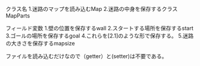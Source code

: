 クラス名
    1.迷路のマップを読み込むMap
    2.迷路の中身を保存するクラスMapParts

フィールド変数
    1.壁の位置を保存するwall
    2.スタートする場所を保存するstart
    3.ゴールの場所を保存するgoal
    4.これらを[2.1]のような形で保存する。
    5.迷路の大きさを保存するmapsize


ファイルを読み込むだけなので（getter）と(setter)は不要である。


